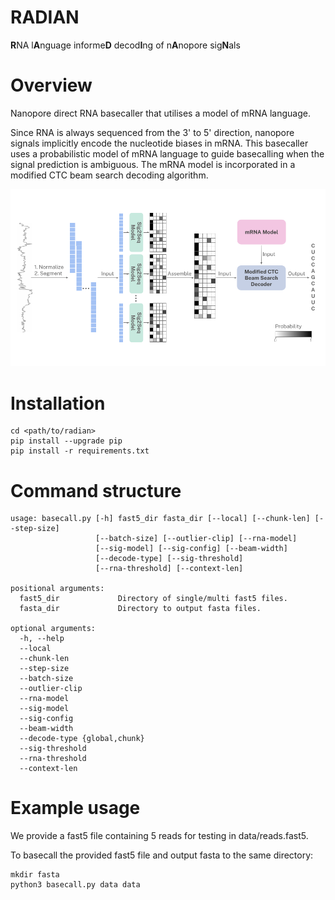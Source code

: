 # RADIAN

**R**NA l**A**nguage informe**D** decod**I**ng of n**A**nopore sig**N**als

# Overview

Nanopore direct RNA basecaller that utilises a model of mRNA language.

Since RNA is always sequenced from the 3' to 5' direction, nanopore signals implicitly encode the nucleotide biases in mRNA.  This basecaller uses a probabilistic model of mRNA language to guide basecalling when the signal prediction is ambiguous.  The mRNA model is incorporated in a modified CTC beam search decoding algorithm.

![RADIAN architecture](arch.png?raw=true)


# Installation

```
cd <path/to/radian>
pip install --upgrade pip
pip install -r requirements.txt
```

# Command structure

```
usage: basecall.py [-h] fast5_dir fasta_dir [--local] [--chunk-len] [--step-size]
                   [--batch-size] [--outlier-clip] [--rna-model]
                   [--sig-model] [--sig-config] [--beam-width]
                   [--decode-type] [--sig-threshold]
                   [--rna-threshold] [--context-len]

positional arguments:
  fast5_dir             Directory of single/multi fast5 files.
  fasta_dir             Directory to output fasta files.

optional arguments:
  -h, --help
  --local
  --chunk-len
  --step-size
  --batch-size
  --outlier-clip
  --rna-model
  --sig-model
  --sig-config
  --beam-width
  --decode-type {global,chunk}
  --sig-threshold
  --rna-threshold
  --context-len
```

# Example usage

We provide a fast5 file containing 5 reads for testing in data/reads.fast5.

To basecall the provided fast5 file and output fasta to the same directory:
```
mkdir fasta
python3 basecall.py data data
```
